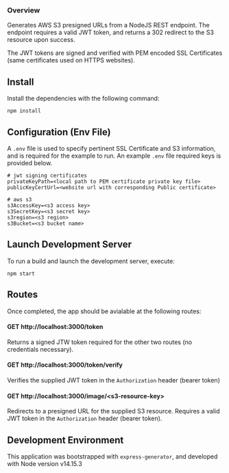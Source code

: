 ### Overview

Generates AWS S3 presigned URLs from a NodeJS REST endpoint. The endpoint requires a valid JWT token, and returns a 302 redirect to the S3 resource upon success.

The JWT tokens are signed and verified with PEM encoded SSL Certificates (same certificates used on HTTPS websites).

## Install

Install the dependencies with the following command:

`npm install`

## Configuration (Env File)

A `.env` file is used to specify pertinent SSL Certificate and S3 information, and is required for the example to run. An example `.env` file required keys is provided below.

```
# jwt signing certificates
privateKeyPath=<local path to PEM certificate private key file>
publicKeyCertUrl=<website url with corresponding Public certificate>

# aws s3
s3AccessKey=<s3 access key>
s3SecretKey=<s3 secret key>
s3region=<s3 region>
s3Bucket=<s3 bucket name>
```

## Launch Development Server

To run a build and launch the development server, execute:

`npm start`

## Routes

Once completed, the app should be avialable at the following routes:

#### GET http://localhost:3000/token

Returns a signed JTW token required for the other two routes (no credentials necessary).

#### GET http://localhost:3000/token/verify

Verifies the supplied JWT token in the `Authorization` header (bearer token)

#### GET http://localhost:3000/image/&lt;s3-resource-key&gt;

Redirects to a presigned URL for the supplied S3 resource. Requires a valid JWT token in the `Authorization` header (bearer token).

## Development Environment

This application was bootstrapped with `express-generator`, and developed with Node version v14.15.3
